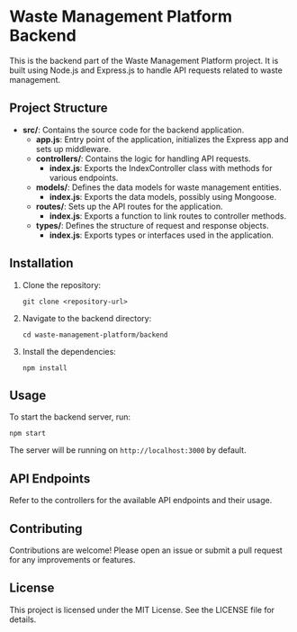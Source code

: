 # Waste Management Platform Backend

This is the backend part of the Waste Management Platform project. It is built using Node.js and Express.js to handle API requests related to waste management.

## Project Structure

- **src/**: Contains the source code for the backend application.
  - **app.js**: Entry point of the application, initializes the Express app and sets up middleware.
  - **controllers/**: Contains the logic for handling API requests.
    - **index.js**: Exports the IndexController class with methods for various endpoints.
  - **models/**: Defines the data models for waste management entities.
    - **index.js**: Exports the data models, possibly using Mongoose.
  - **routes/**: Sets up the API routes for the application.
    - **index.js**: Exports a function to link routes to controller methods.
  - **types/**: Defines the structure of request and response objects.
    - **index.js**: Exports types or interfaces used in the application.

## Installation

1. Clone the repository:
   ```
   git clone <repository-url>
   ```

2. Navigate to the backend directory:
   ```
   cd waste-management-platform/backend
   ```

3. Install the dependencies:
   ```
   npm install
   ```

## Usage

To start the backend server, run:
```
npm start
```

The server will be running on `http://localhost:3000` by default.

## API Endpoints

Refer to the controllers for the available API endpoints and their usage.

## Contributing

Contributions are welcome! Please open an issue or submit a pull request for any improvements or features.

## License

This project is licensed under the MIT License. See the LICENSE file for details.